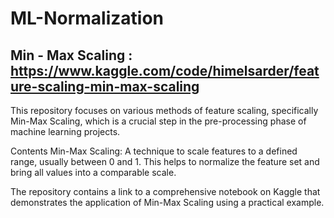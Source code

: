 # ML-Normalization

## Min - Max Scaling : https://www.kaggle.com/code/himelsarder/feature-scaling-min-max-scaling    

This repository focuses on various methods of feature scaling, specifically Min-Max Scaling, which is a crucial step in the pre-processing phase of machine learning projects.

Contents
Min-Max Scaling: A technique to scale features to a defined range, usually between 0 and 1. This helps to normalize the feature set and bring all values into a comparable scale.

The repository contains a link to a comprehensive notebook on Kaggle that demonstrates the application of Min-Max Scaling using a practical example.
